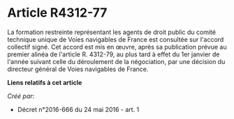 # Article R4312-77

La formation restreinte représentant les agents de droit public du comité technique unique de Voies navigables de France est
consultée sur l'accord collectif signé. Cet accord est mis en œuvre, après sa publication prévue au premier alinéa de
l'article R. 4312-79, au plus tard à effet du 1er janvier de l'année suivant celle du déroulement de la négociation, par une
décision du directeur général de Voies navigables de France.

**Liens relatifs à cet article**

_Créé par_:

  - Décret n°2016-666 du 24 mai 2016 - art. 1
